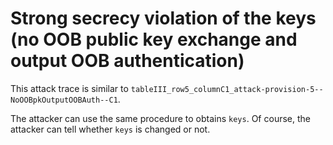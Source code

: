 # Strong secrecy violation of the keys (no OOB public key exchange and output OOB authentication)

This attack trace is similar to `tableIII_row5_columnC1_attack-provision-5--NoOOBpkOutputOOBAuth--C1`.

The attacker can use the same procedure to obtains `keys`.
Of course, the attacker can tell whether `keys` is changed or not.